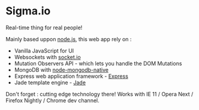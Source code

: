Sigma.io
===============

Real-time thing for real people!

Mainly based uppon [node.js](http://nodejs.org/), this web app rely on :

* Vanilla JavaScript for UI
* Websockets with [socket.io](http://socket.io/)
* Mutation Observers API - which lets you handle the DOM Mutations
* MongoDB with [node-mongodb-native](https://github.com/mongodb/node-mongodb-native)
* Express web application framework - [Express](http://expressjs.com/)
* Jade template engine - [Jade](http://jade-lang.com/)

Don't forget : cutting edge technology there! Works with IE 11 / Opera Next / Firefox Nightly / Chrome dev channel.


